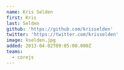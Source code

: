 ```yaml
---
name: Kris Selden
first: Kris
last: Selden
github: 'https://github.com/krisselden'
twitter: 'https://twitter.com/krisselden'
image: kselden.jpg
added: 2013-04-02T09:05:00.000Z
teams:
  - corejs
---
```

